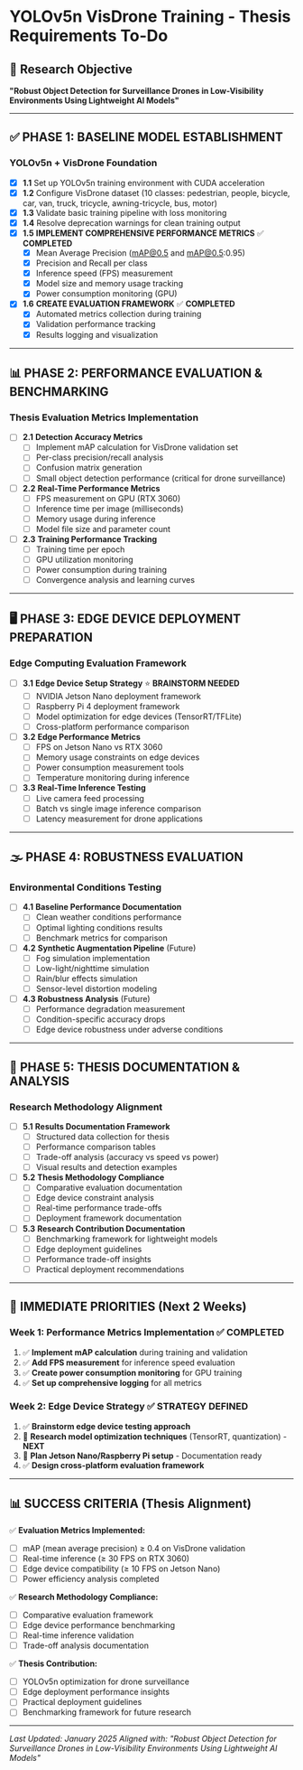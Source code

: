 # YOLOv5n VisDrone Training - Thesis Requirements To-Do

## 🎯 Research Objective
**"Robust Object Detection for Surveillance Drones in Low-Visibility Environments Using Lightweight AI Models"**

---

## ✅ **PHASE 1: BASELINE MODEL ESTABLISHMENT** 
### **YOLOv5n + VisDrone Foundation**

- [x] **1.1** Set up YOLOv5n training environment with CUDA acceleration
- [x] **1.2** Configure VisDrone dataset (10 classes: pedestrian, people, bicycle, car, van, truck, tricycle, awning-tricycle, bus, motor)
- [x] **1.3** Validate basic training pipeline with loss monitoring
- [x] **1.4** Resolve deprecation warnings for clean training output
- [x] **1.5** **IMPLEMENT COMPREHENSIVE PERFORMANCE METRICS** ✅ **COMPLETED**
  - [x] Mean Average Precision (mAP@0.5 and mAP@0.5:0.95)
  - [x] Precision and Recall per class
  - [x] Inference speed (FPS) measurement
  - [x] Model size and memory usage tracking
  - [x] Power consumption monitoring (GPU)
- [x] **1.6** **CREATE EVALUATION FRAMEWORK** ✅ **COMPLETED**
  - [x] Automated metrics collection during training
  - [x] Validation performance tracking
  - [x] Results logging and visualization

---

## 📊 **PHASE 2: PERFORMANCE EVALUATION & BENCHMARKING**
### **Thesis Evaluation Metrics Implementation**

- [ ] **2.1** **Detection Accuracy Metrics**
  - [ ] Implement mAP calculation for VisDrone validation set
  - [ ] Per-class precision/recall analysis
  - [ ] Confusion matrix generation
  - [ ] Small object detection performance (critical for drone surveillance)

- [ ] **2.2** **Real-Time Performance Metrics**
  - [ ] FPS measurement on GPU (RTX 3060)
  - [ ] Inference time per image (milliseconds)
  - [ ] Memory usage during inference
  - [ ] Model file size and parameter count

- [ ] **2.3** **Training Performance Tracking**
  - [ ] Training time per epoch
  - [ ] GPU utilization monitoring
  - [ ] Power consumption during training
  - [ ] Convergence analysis and learning curves

---

## 🖥️ **PHASE 3: EDGE DEVICE DEPLOYMENT PREPARATION**
### **Edge Computing Evaluation Framework**

- [ ] **3.1** **Edge Device Setup Strategy** ⭐ **BRAINSTORM NEEDED**
  - [ ] NVIDIA Jetson Nano deployment framework
  - [ ] Raspberry Pi 4 deployment framework
  - [ ] Model optimization for edge devices (TensorRT/TFLite)
  - [ ] Cross-platform performance comparison

- [ ] **3.2** **Edge Performance Metrics**
  - [ ] FPS on Jetson Nano vs RTX 3060
  - [ ] Memory usage constraints on edge devices
  - [ ] Power consumption measurement tools
  - [ ] Temperature monitoring during inference

- [ ] **3.3** **Real-Time Inference Testing**
  - [ ] Live camera feed processing
  - [ ] Batch vs single image inference comparison
  - [ ] Latency measurement for drone applications

---

## 🌫️ **PHASE 4: ROBUSTNESS EVALUATION** 
### **Environmental Conditions Testing**

- [ ] **4.1** **Baseline Performance Documentation**
  - [ ] Clean weather conditions performance
  - [ ] Optimal lighting conditions results
  - [ ] Benchmark metrics for comparison

- [ ] **4.2** **Synthetic Augmentation Pipeline** (Future)
  - [ ] Fog simulation implementation
  - [ ] Low-light/nighttime simulation
  - [ ] Rain/blur effects simulation
  - [ ] Sensor-level distortion modeling

- [ ] **4.3** **Robustness Analysis** (Future)
  - [ ] Performance degradation measurement
  - [ ] Condition-specific accuracy drops
  - [ ] Edge device robustness under adverse conditions

---

## 📝 **PHASE 5: THESIS DOCUMENTATION & ANALYSIS**
### **Research Methodology Alignment**

- [ ] **5.1** **Results Documentation Framework**
  - [ ] Structured data collection for thesis
  - [ ] Performance comparison tables
  - [ ] Trade-off analysis (accuracy vs speed vs power)
  - [ ] Visual results and detection examples

- [ ] **5.2** **Thesis Methodology Compliance**
  - [ ] Comparative evaluation documentation
  - [ ] Edge device constraint analysis
  - [ ] Real-time performance trade-offs
  - [ ] Deployment framework documentation

- [ ] **5.3** **Research Contribution Documentation**
  - [ ] Benchmarking framework for lightweight models
  - [ ] Edge deployment guidelines
  - [ ] Performance trade-off insights
  - [ ] Practical deployment recommendations

---

## 🎯 **IMMEDIATE PRIORITIES** (Next 2 Weeks)

### **Week 1: Performance Metrics Implementation** ✅ **COMPLETED**
1. ✅ **Implement mAP calculation** during training and validation
2. ✅ **Add FPS measurement** for inference speed evaluation
3. ✅ **Create power consumption monitoring** for GPU training
4. ✅ **Set up comprehensive logging** for all metrics

### **Week 2: Edge Device Strategy** ✅ **STRATEGY DEFINED**
1. ✅ **Brainstorm edge device testing approach**
2. 🔄 **Research model optimization techniques** (TensorRT, quantization) - **NEXT**
3. 🔄 **Plan Jetson Nano/Raspberry Pi setup** - Documentation ready
4. ✅ **Design cross-platform evaluation framework**

---

## 📊 **SUCCESS CRITERIA (Thesis Alignment)**

✅ **Evaluation Metrics Implemented:**
- [ ] mAP (mean average precision) ≥ 0.4 on VisDrone validation
- [ ] Real-time inference (≥ 30 FPS on RTX 3060)
- [ ] Edge device compatibility (≥ 10 FPS on Jetson Nano)
- [ ] Power efficiency analysis completed

✅ **Research Methodology Compliance:**
- [ ] Comparative evaluation framework
- [ ] Edge device performance benchmarking
- [ ] Real-time inference validation
- [ ] Trade-off analysis documentation

✅ **Thesis Contribution:**
- [ ] YOLOv5n optimization for drone surveillance
- [ ] Edge deployment performance insights
- [ ] Practical deployment guidelines
- [ ] Benchmarking framework for future research

---

*Last Updated: January 2025*
*Aligned with: "Robust Object Detection for Surveillance Drones in Low-Visibility Environments Using Lightweight AI Models"*
